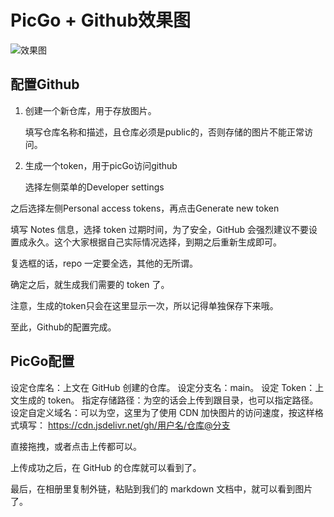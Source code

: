 # PicGo + Github效果图

<img src="https://cdn.jsdelivr.net/gh/soeos/111@master/img/202308160447293.png" alt="效果图">


## 配置Github

1. 创建一个新仓库，用于存放图片。
    
     填写仓库名称和描述，且仓库必须是public的，否则存储的图片不能正常访问。
    <img src="https://cdn.jsdelivr.net/gh/soeos/111@master/img/202308160455206.png" alt="">
2. 生成一个token，用于picGo访问github
    
    选择左侧菜单的Developer settings
    

之后选择左侧Personal access tokens，再点击Generate new token


填写 Notes 信息，选择 token 过期时间，为了安全，GitHub 会强烈建议不要设置成永久。这个大家根据自己实际情况选择，到期之后重新生成即可。

复选框的话，repo 一定要全选，其他的无所谓。



确定之后，就生成我们需要的 token 了。

注意，生成的token只会在这里显示一次，所以记得单独保存下来哦。

至此，Github的配置完成。

## PicGo配置

设定仓库名：上文在 GitHub 创建的仓库。
设定分支名：main。
设定 Token：上文生成的 token。
指定存储路径：为空的话会上传到跟目录，也可以指定路径。
设定自定义域名：可以为空，这里为了使用 CDN 加快图片的访问速度，按这样格式填写：
https://cdn.jsdelivr.net/gh/用户名/仓库@分支



直接拖拽，或者点击上传都可以。



上传成功之后，在 GitHub 的仓库就可以看到了。



最后，在相册里复制外链，粘贴到我们的 markdown 文档中，就可以看到图片了。
